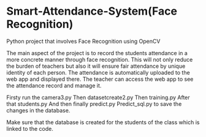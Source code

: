 # Smart-Attendance-System(Face Recognition)

Python project that involves Face Recognition using OpenCV

The main aspect of the  project is to record the students attendance in a more concrete manner through face recognition. This will not only reduce the burden of teachers but also it will ensure fair attendance by unique identity of each person. The attendance is automatically uploaded to the web app and displayed there. The teacher can access the web app to see the attendance record and manage it.

Firsty run the camera3.py
Then datasetcreate2.py
Then training.py
After that students.py 
And then finally predict.py
Predict_sql.py to save the changes in the database.

Make sure that the database is created for the students of the class which is linked to the code.
